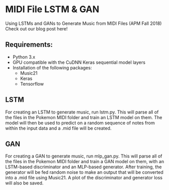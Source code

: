 # MIDI File LSTM & GAN
Using LSTMs and GANs to Generate Music from MIDI Files (APM Fall 2018)
Check out our blog post here!

## Requirements:
* Python 3.x
* GPU compatible with the CuDNN Keras sequential model layers
* Installation of the following packages:
    * Music21
    * Keras
    * Tensorflow

## LSTM
For creating an LSTM to generate music, run lstm.py. This will parse all of the files in the Pokemon MIDI folder and train an LSTM model on them. The model will then be used to predict on a random sequence of notes from within the input data and a .mid file will be created.

## GAN
For creating a GAN to generate music, run mlp_gan.py. This will parse all of the files in the Pokemon MIDI folder and train a GAN model on them, with an LSTM-based discriminator and an MLP-based generator. After training, the generator will be fed random noise to make an output that will be converted into a .mid file using Music21. A plot of the discriminator and generator loss will also be saved.
